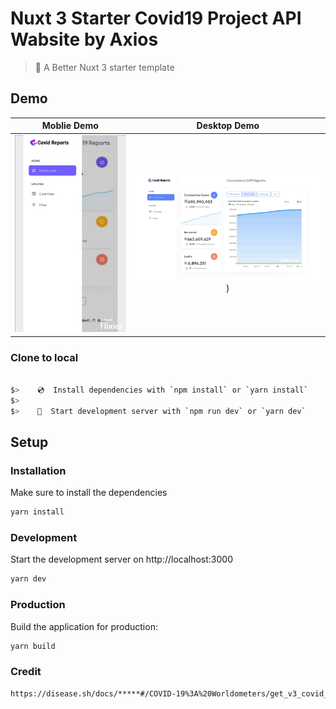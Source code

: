 # Nuxt 3 Starter Covid19 Project API Wabsite by Axios

> 💚 A Better Nuxt 3 starter template

## Demo
Moblie Demo             |  Desktop Demo
:-------------------------:|:-------------------------:
![vCard Moblie Demo](./website-demo-image/covidMobile/Project.gif "Moblie Demo")  |  ![vCard Desktop Demo](./website-demo-image/covidDesktop/Project.gif "Desktop Demo"))
### Clone to local

```bash

$>    💿  Install dependencies with `npm install` or `yarn install`
$>
$>    🚀  Start development server with `npm run dev` or `yarn dev`
```

## Setup

### Installation

Make sure to install the dependencies

```bash
yarn install
```

### Development

Start the development server on http://localhost:3000

```bash
yarn dev
```

### Production

Build the application for production:

```bash
yarn build
```
### Credit
```bash
https://disease.sh/docs/*****#/COVID-19%3A%20Worldometers/get_v3_covid_19_all
```

